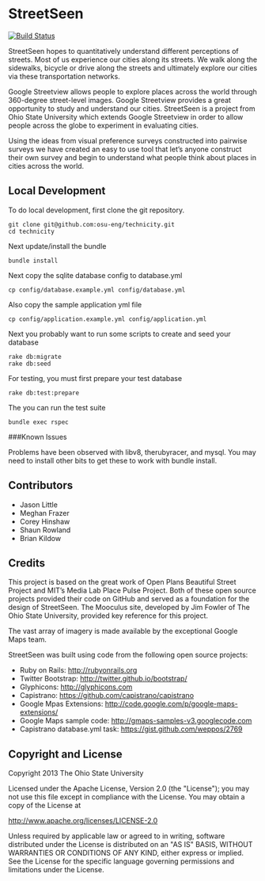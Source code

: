 StreetSeen
==========

[![Build Status](https://travis-ci.org/osu-eng/technicity.png)](https://travis-ci.org/osu-eng/technicity)

StreetSeen hopes to quantitatively understand different perceptions of streets. 
Most of us experience our cities along its streets. We walk along the 
sidewalks, bicycle or drive along the streets and ultimately explore our cities 
via these transportation networks.

Google Streetview allows people to explore places across the world through 
360-degree street-level images. Google Streetview provides a great opportunity 
to study and understand our cities. StreetSeen is a project from Ohio State 
University which extends Google Streetview in order to allow people across the 
globe to experiment in evaluating cities.

Using the ideas from visual preference surveys constructed into pairwise 
surveys we have created an easy to use tool that let’s anyone construct their 
own survey and begin to understand what people think about places in cities 
across the world.

Local Development
-----------------

To do local development, first clone the git repository.

    git clone git@github.com:osu-eng/technicity.git
    cd technicity

Next update/install the bundle

    bundle install

Next copy the sqlite database config to database.yml

    cp config/database.example.yml config/database.yml

Also copy the sample application yml file

    cp config/application.example.yml config/application.yml

Next you probably want to run some scripts to create and seed your database

    rake db:migrate
    rake db:seed

For testing, you must first prepare your test database

    rake db:test:prepare

The you can run the test suite

    bundle exec rspec

###Known Issues

Problems have been observed with libv8, therubyracer, and mysql. You may need 
to install other bits to get these to work with bundle install.

Contributors
------------

  - Jason Little
  - Meghan Frazer
  - Corey Hinshaw
  - Shaun Rowland
  - Brian Kildow

Credits
-------

This project is based on the great work of Open Plans Beautiful Street Project 
and MIT’s Media Lab Place Pulse Project. Both of these open source projects 
provided their code on GitHub and served as a foundation for the design of 
StreetSeen. The Mooculus site, developed by Jim Fowler of The Ohio State 
University, provided key reference for this project.

The vast array of imagery is made available by the exceptional Google Maps team.

StreetSeen was built using code from the following open source projects:
  - Ruby on Rails: http://rubyonrails.org
  - Twitter Bootstrap: http://twitter.github.io/bootstrap/
  - Glyphicons: http://glyphicons.com
  - Capistrano: https://github.com/capistrano/capistrano
  - Google Mpas Extensions: http://code.google.com/p/google-maps-extensions/
  - Google Maps sample code: http://gmaps-samples-v3.googlecode.com
  - Capistrano database.yml task: https://gist.github.com/weppos/2769

Copyright and License
---------------------

Copyright 2013 The Ohio State University

Licensed under the Apache License, Version 2.0 (the "License"); you may not use 
this file except in compliance with the License. You may obtain a copy of the 
License at

http://www.apache.org/licenses/LICENSE-2.0

Unless required by applicable law or agreed to in writing, software distributed 
under the License is distributed on an "AS IS" BASIS, WITHOUT WARRANTIES OR 
CONDITIONS OF ANY KIND, either express or implied. See the License for the 
specific language governing permissions and limitations under the License.
